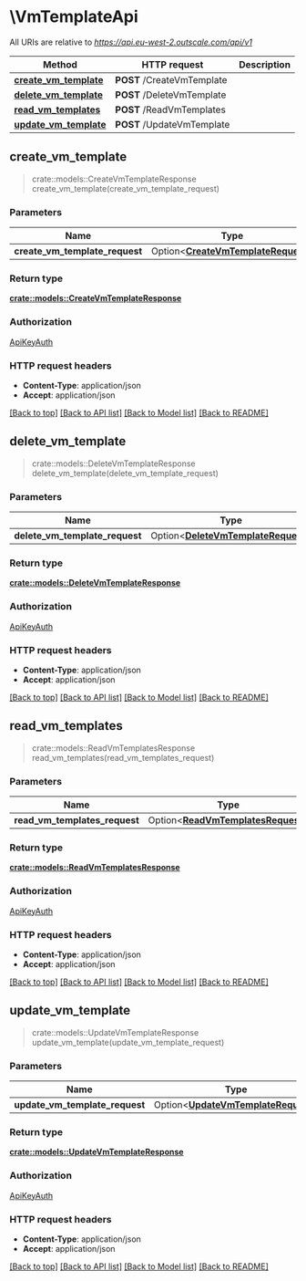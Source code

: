 # \VmTemplateApi

All URIs are relative to *https://api.eu-west-2.outscale.com/api/v1*

Method | HTTP request | Description
------------- | ------------- | -------------
[**create_vm_template**](VmTemplateApi.md#create_vm_template) | **POST** /CreateVmTemplate | 
[**delete_vm_template**](VmTemplateApi.md#delete_vm_template) | **POST** /DeleteVmTemplate | 
[**read_vm_templates**](VmTemplateApi.md#read_vm_templates) | **POST** /ReadVmTemplates | 
[**update_vm_template**](VmTemplateApi.md#update_vm_template) | **POST** /UpdateVmTemplate | 



## create_vm_template

> crate::models::CreateVmTemplateResponse create_vm_template(create_vm_template_request)


### Parameters


Name | Type | Description  | Required | Notes
------------- | ------------- | ------------- | ------------- | -------------
**create_vm_template_request** | Option<[**CreateVmTemplateRequest**](CreateVmTemplateRequest.md)> |  |  |

### Return type

[**crate::models::CreateVmTemplateResponse**](CreateVmTemplateResponse.md)

### Authorization

[ApiKeyAuth](../README.md#ApiKeyAuth)

### HTTP request headers

- **Content-Type**: application/json
- **Accept**: application/json

[[Back to top]](#) [[Back to API list]](../README.md#documentation-for-api-endpoints) [[Back to Model list]](../README.md#documentation-for-models) [[Back to README]](../README.md)


## delete_vm_template

> crate::models::DeleteVmTemplateResponse delete_vm_template(delete_vm_template_request)


### Parameters


Name | Type | Description  | Required | Notes
------------- | ------------- | ------------- | ------------- | -------------
**delete_vm_template_request** | Option<[**DeleteVmTemplateRequest**](DeleteVmTemplateRequest.md)> |  |  |

### Return type

[**crate::models::DeleteVmTemplateResponse**](DeleteVmTemplateResponse.md)

### Authorization

[ApiKeyAuth](../README.md#ApiKeyAuth)

### HTTP request headers

- **Content-Type**: application/json
- **Accept**: application/json

[[Back to top]](#) [[Back to API list]](../README.md#documentation-for-api-endpoints) [[Back to Model list]](../README.md#documentation-for-models) [[Back to README]](../README.md)


## read_vm_templates

> crate::models::ReadVmTemplatesResponse read_vm_templates(read_vm_templates_request)


### Parameters


Name | Type | Description  | Required | Notes
------------- | ------------- | ------------- | ------------- | -------------
**read_vm_templates_request** | Option<[**ReadVmTemplatesRequest**](ReadVmTemplatesRequest.md)> |  |  |

### Return type

[**crate::models::ReadVmTemplatesResponse**](ReadVmTemplatesResponse.md)

### Authorization

[ApiKeyAuth](../README.md#ApiKeyAuth)

### HTTP request headers

- **Content-Type**: application/json
- **Accept**: application/json

[[Back to top]](#) [[Back to API list]](../README.md#documentation-for-api-endpoints) [[Back to Model list]](../README.md#documentation-for-models) [[Back to README]](../README.md)


## update_vm_template

> crate::models::UpdateVmTemplateResponse update_vm_template(update_vm_template_request)


### Parameters


Name | Type | Description  | Required | Notes
------------- | ------------- | ------------- | ------------- | -------------
**update_vm_template_request** | Option<[**UpdateVmTemplateRequest**](UpdateVmTemplateRequest.md)> |  |  |

### Return type

[**crate::models::UpdateVmTemplateResponse**](UpdateVmTemplateResponse.md)

### Authorization

[ApiKeyAuth](../README.md#ApiKeyAuth)

### HTTP request headers

- **Content-Type**: application/json
- **Accept**: application/json

[[Back to top]](#) [[Back to API list]](../README.md#documentation-for-api-endpoints) [[Back to Model list]](../README.md#documentation-for-models) [[Back to README]](../README.md)

